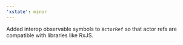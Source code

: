 ```yaml
---
'xstate': minor
---
```


Added interop observable symbols to `ActorRef` so that actor refs are compatible with libraries like RxJS.
